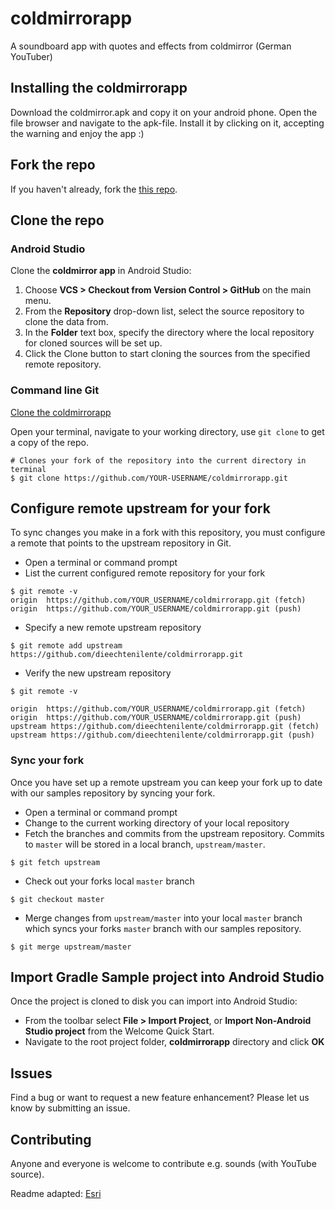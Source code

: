 # coldmirrorapp
A soundboard app with quotes and effects from coldmirror (German YouTuber)

## Installing the coldmirrorapp
Download the coldmirror.apk and copy it on your android phone. Open the file browser and navigate to the apk-file. Install it by clicking on it, accepting the warning and enjoy the app :)


## Fork the repo
If you haven't already, fork the [this repo](https://github.com/dieechtenilente/coldmirrorapp/fork).

## Clone the repo

### Android Studio
Clone the **coldmirror app** in Android Studio:

1. Choose **VCS > Checkout from Version Control > GitHub** on the main menu.
2. From the **Repository** drop-down list, select the source repository to clone the data from.
3. In the **Folder** text box, specify the directory where the local repository for cloned sources will be set up.
4. Click the Clone button to start cloning the sources from the specified remote repository.

### Command line Git
[Clone the coldmirrorapp](https://help.github.com/articles/fork-a-repo#step-2-clone-your-fork)

Open your terminal, navigate to your working directory, use `git clone` to get a copy of the repo.

```
# Clones your fork of the repository into the current directory in terminal
$ git clone https://github.com/YOUR-USERNAME/coldmirrorapp.git
```

## Configure remote upstream for your fork
To sync changes you make in a fork with this repository, you must configure a remote that points to the upstream repository in Git.

- Open a terminal or command prompt
- List the current configured remote repository for your fork

```
$ git remote -v
origin	https://github.com/YOUR_USERNAME/coldmirrorapp.git (fetch)
origin	https://github.com/YOUR_USERNAME/coldmirrorapp.git (push)
```

- Specify a new remote upstream repository

```
$ git remote add upstream https://github.com/dieechtenilente/coldmirrorapp.git
```

- Verify the new upstream repository

```
$ git remote -v

origin	https://github.com/YOUR_USERNAME/coldmirrorapp.git (fetch)
origin	https://github.com/YOUR_USERNAME/coldmirrorapp.git (push)
upstream https://github.com/dieechtenilente/coldmirrorapp.git (fetch)
upstream https://github.com/dieechtenilente/coldmirrorapp.git (push)
```

### Sync your fork
Once you have set up a remote upstream you can keep your fork up to date with our samples repository by syncing your fork.

- Open a terminal or command prompt
- Change to the current working directory of your local repository
- Fetch the branches and commits from the upstream repository.  Commits to `master` will be stored in a local branch, `upstream/master`.

```
$ git fetch upstream
```

- Check out your forks local `master` branch

```
$ git checkout master
```

- Merge changes from `upstream/master` into  your local `master` branch which syncs your forks `master` branch with our samples repository.

```
$ git merge upstream/master
```

## Import Gradle Sample project into Android Studio
Once the project is cloned to disk you can import into Android Studio:

* From the toolbar select **File > Import Project**, or **Import Non-Android Studio project** from the Welcome Quick Start.
* Navigate to the root project folder, **coldmirrorapp** directory and click **OK**

## Issues
Find a bug or want to request a new feature enhancement?  Please let us know by submitting an issue.

## Contributing
Anyone and everyone is welcome to contribute e.g. sounds (with YouTube source).

Readme adapted: [Esri](https://github.com/Esri/arcgis-runtime-samples-android)
